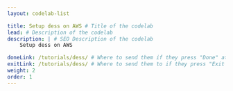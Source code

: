 ```yaml
---
layout: codelab-list

title: Setup dess on AWS # Title of the codelab
lead: # Description of the codelab
description: | # SEO Description of the codelab
    Setup dess on AWS

doneLink: /tutorials/dess/ # Where to send them if they press "Done" at the end of the Codelab
exitLink: /tutorials/dess/ # Where to send them to if they press "Exit Codelab"
weight: 2
order: 1
---
```

